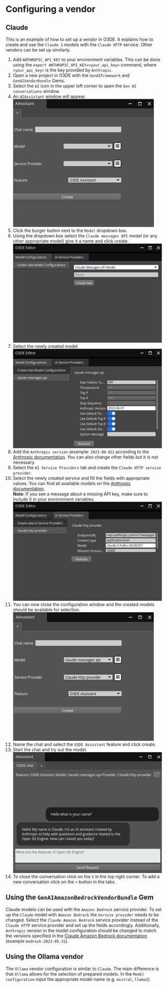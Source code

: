 # Configuring a vendor
## Claude
This is an example of how to set up a vendor in O3DE. It explains how to create and use the `Claude 3` models with the `Claude HTTP` service. Other vendors can be set up similarly.
1. Add `ANTHROPIC_API_KEY` to your environment variables. This can be done using the `export ANTHROPIC_API_KEY=<your_api_key>` command, where `<your_api_key>` is the key provided by `Anthropic`.
2. Open a new project in O3DE with the `GenAIFramework` and `GenAIVendorBundle` Gems.
3. Select the `AI` icon in the upper left corner to open the `Gen AI conversations` window.
4. An `AIAssistant` window will appear.  
![AIWindow](vendors/chatCreation.png)
5. Click the burger button next to the `Model` dropdown box.  
6. Using the dropdown box select the `Claude messages API` model (or any other appropriate model) give it a name and click create.
![ModelConfiguration](vendors/modelConfiguration.png)
7. Select the newly created model  
![Configuration](vendors/configuration.png)
8. Add the `Anthropic version` (example: `2023-06-01`) according to the [Anthropic documentation](https://docs.anthropic.com/en/api/messages). You can also change other fields but it is not necessary.
9. Select the `AI Service Providers` tab and create the `Claude HTTP service provider`.
10. Select the newly created service and fill the fields with appropriate values. You can find all available models on the [Anthropic documentation](https://docs.anthropic.com/en/docs/about-claude/models).  
**Note**: If you see a message about a missing API key, make sure to include it in your environment variables.
![ServiceConfiguration](vendors/provider.png)
11. You can now close the configuration window and the created models should be available for selection.
![FinishedConfiguration](vendors/finishedConfiguration.png)
12. Name the chat and select the `O3DE Assistant` feature and click create.
13. Start the chat and try out the model.  
![Chat](vendors/chat.png)
14. To close the conversation click on the `X` in the top right corner. To add a new conversation click on the `+` button in the tabs.

## Using the `GenAIAmazonBedrockVendorBundle` Gem
Claude models can be used with the `Amazon Bedrock` service provider. To set up the `Claude` model with `Amazon Bedrock` the `Service provider` needs to be changed. Select the `Claude Amazon Bedrock` service provider instead of the `Claude HTTP` service provider and set up the fields accordingly. Additionally, `Anthropic` version in the model configuration should be changed to match the versions specified in the [Claude Amazon Bedrock documentation](https://docs.aws.amazon.com/bedrock/latest/userguide/model-parameters-anthropic-claude-messages.html#model-parameters-anthropic-claude-messages-overview) (example `bedrock-2023-05-31`).


## Using the Ollama vendor
The `Ollama` vendor configuration is similar to `Claude`. The main difference is that `Ollama` allows for the selection of prepared models. In the `Model configuration` input the appropriate
model name (e.g. `mistral`, `llama3`).
